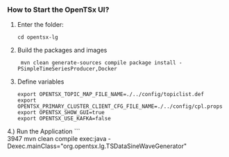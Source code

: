 ### How to Start the OpenTSx UI?

1) Enter the folder:
   ``` 
   cd opentsx-lg
   ```

2) Build the packages and images
   ``` 
    mvn clean generate-sources compile package install -PSimpleTimeSeriesProducer,Docker
   ``` 

3) Define variables 
     ``` 
    export OPENTSX_TOPIC_MAP_FILE_NAME=./../config/topiclist.def
    export OPENTSX_PRIMARY_CLUSTER_CLIENT_CFG_FILE_NAME=./../config/cpl.props
    export OPENTSX_SHOW_GUI=true
    export OPENTSX_USE_KAFKA=false
     ```   

4.) Run the Application
     ```  
3947  mvn clean compile exec:java -Dexec.mainClass="org.opentsx.lg.TSDataSineWaveGenerator"
```  